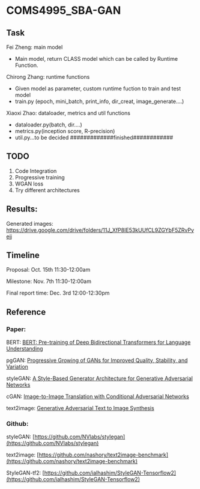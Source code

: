 # COMS4995_SBA-GAN

## Task
Fei Zheng: main model
- Main model, return CLASS model which can be called by Runtime Function.

Chirong Zhang: runtime functions
- Given model as parameter, custom runtime fuction to train and test model
- train.py (epoch, mini_batch, print_info, dir_creat, image_generate....)

Xiaoxi Zhao: dataloader, metrics and util functions
- dataloader.py(batch, dir....)
- metrics.py(inception score, R-precision)
- util.py...to be decided
#############finished############

## TODO
1. Code Integration
2. Progressive training
3. WGAN loss
4. Try different architectures

## Results:

Generated images: https://drive.google.com/drive/folders/11J_XfP8IE53kUUfCL9ZGYbF5ZRvPyejj

## Timeline
Proposal: Oct. 15th 11:30-12:00am

Milestone: Nov. 7th 11:30-12:00am

Final report time: Dec. 3rd 12:00-12:30pm


## Reference
### Paper:

BERT: [BERT: Pre-training of Deep Bidirectional Transformers for Language Understanding](https://arxiv.org/abs/1810.04805)

pgGAN: [Progressive Growing of GANs for Improved Quality, Stability, and Variation](https://arxiv.org/abs/1710.10196)

styleGAN: [A Style-Based Generator Architecture for Generative Adversarial Networks](https://arxiv.org/abs/1812.04948)

cGAN: [Image-to-Image Translation with Conditional Adversarial Networks](https://arxiv.org/abs/1611.07004)

text2image: [Generative Adversarial Text to Image Synthesis](https://arxiv.org/abs/1605.05396)  

### Github:

styleGAN: [https://github.com/NVlabs/stylegan](https://github.com/NVlabs/stylegan)

text2image: [https://github.com/nashory/text2image-benchmark](https://github.com/nashory/text2image-benchmark)

StyleGAN-tf2: [https://github.com/ialhashim/StyleGAN-Tensorflow2](https://github.com/ialhashim/StyleGAN-Tensorflow2)

